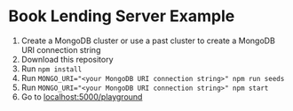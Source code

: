 # Book Lending Server Example

1. Create a MongoDB cluster or use a past cluster to create a MongoDB URI connection string
2. Download this repository
3. Run `npm install`
4. Run `MONGO_URI="<your MongoDB URI connection string>" npm run seeds`
5. Run `MONGO_URI="<your MongoDB URI connection string>" npm start`
6. Go to [localhost:5000/playground](localhost:5000/playground)